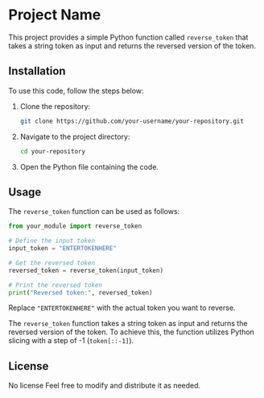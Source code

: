 # Project Name

This project provides a simple Python function called `reverse_token` that takes a string token as input and returns the reversed version of the token.

## Installation

To use this code, follow the steps below:

1. Clone the repository:

   ```bash
   git clone https://github.com/your-username/your-repository.git
   ```

2. Navigate to the project directory:

   ```bash
   cd your-repository
   ```

3. Open the Python file containing the code.

## Usage

The `reverse_token` function can be used as follows:

```python
from your_module import reverse_token

# Define the input token
input_token = "ENTERTOKENHERE"

# Get the reversed token
reversed_token = reverse_token(input_token)

# Print the reversed token
print("Reversed token:", reversed_token)
```

Replace `"ENTERTOKENHERE"` with the actual token you want to reverse.

The `reverse_token` function takes a string token as input and returns the reversed version of the token. To achieve this, the function utilizes Python slicing with a step of -1 (`token[::-1]`).

## License

No license Feel free to modify and distribute it as needed.
